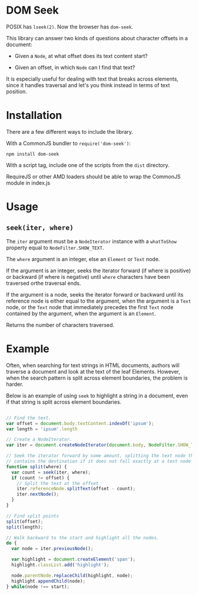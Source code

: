 DOM Seek
========

POSIX has `lseek(2)`. Now the browser has `dom-seek`.

This library can answer two kinds of questions about character offsets in a
document:

- Given a `Node`, at what offset does its text content start?

- Given an offset, in which `Node` can I find that text?

It is especially useful for dealing with text that breaks across elements,
since it handles traversal and let's you think instead in terms of text
position.


Installation
============

There are a few different ways to include the library.

With a CommonJS bundler to `require('dom-seek')`:

    npm install dom-seek

With a script tag, include one of the scripts from the `dist` directory.

RequireJS or other AMD loaders should be able to wrap the CommonJS module
in index.js

Usage
=====

## `seek(iter, where)`

The `iter` argument must be a `NodeIterator` instance with a `whatToShow`
property equal to `NodeFilter.SHOW_TEXT`.

The `where` argument is an integer, else an `Element` or `Text` node.

If the argument is an integer, seeks the iterator forward (if where is positive)
or backward (if where is negative) until `where` characters have been traversed
orthe traversal ends.

If the argument is a node, seeks the iterator forward or backward until its
reference node is either equal to the argument, when the argument is a `Text`
node, or the `Text` node that immediately precedes the first `Text` node
contained by the argument, when the argument is an `Element`.

Returns the number of characters traversed.

Example
=======

Often, when searching for text strings in HTML documents, authors will traverse
a document and look at the text of the leaf Elements. However, when the search
pattern is split across element boundaries, the problem is harder.

Below is an example of using `seek` to highlight a string in a document, even
if that string is split across element boundaries.

```javascript

// Find the text.
var offset = document.body.textContent.indexOf('ipsum');
var length = 'ipsum'.length

// Create a NodeIterator.
var iter = document.createNodeIterator(document.body, NodeFilter.SHOW_TEXT);

// Seek the iterator forward by some amount, splitting the text node that
// contains the destination if it does not fall exactly at a text node boundary.
function split(where) {
  var count = seek(iter, where);
  if (count != offset) {
    // Split the text at the offset
    iter.referenceNode.splitText(offset - count);
    iter.nextNode();
  }
}

// Find split points
split(offset);
split(length);

// Walk backward to the start and highlight all the nodes.
do {
  var node = iter.previousNode();

  var highlight = document.createElement('span');
  highlight.classList.add('highlight');

  node.parentNode.replaceChild(highlight, node);
  highlight.appendChild(node);
} while(node !== start);
```
